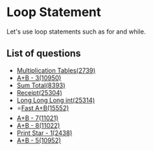 Loop Statement
==========
Let's use loop statements such as for and while.

List of questions
-----------------

- [Multiplication Tables(2739)](https://github.com/yoru4890/coding_test/blob/main/baekjoon/loop_statement/2739.md)
- [A+B - 3(10950)](https://github.com/yoru4890/coding_test/blob/main/baekjoon/loop_statement/10950.md)
- [Sum Total(8393)](https://github.com/yoru4890/coding_test/blob/main/baekjoon/loop_statement/8393.md)
- [Receipt(25304)](https://github.com/yoru4890/coding_test/blob/main/baekjoon/loop_statement/25304.md)
- [Long Long Long int(25314)](https://github.com/yoru4890/coding_test/blob/main/baekjoon/loop_statement/25314.md)
- ⭐[Fast A+B(15552)](https://github.com/yoru4890/coding_test/blob/main/baekjoon/loop_statement/15552.md)
- [A+B - 7(11021)](https://github.com/yoru4890/coding_test/blob/main/baekjoon/loop_statement/11021.md)
- [A+B - 8(11022)](https://github.com/yoru4890/coding_test/blob/main/baekjoon/loop_statement/11022.md)
- [Print Star - 1(2438)](https://github.com/yoru4890/coding_test/blob/main/baekjoon/loop_statement/2438.md)
- [A+B - 5(10952)](https://github.com/yoru4890/coding_test/blob/main/baekjoon/loop_statement/10952.md)
